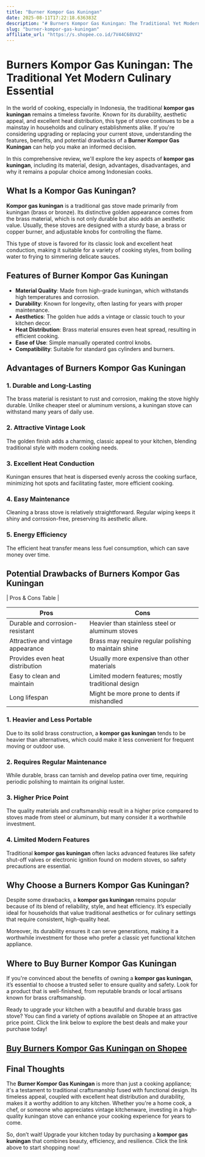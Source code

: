```yaml
---
title: "Burner Kompor Gas Kuningan"
date: 2025-08-11T17:22:18.636383Z
description: "# Burners Kompor Gas Kuningan: The Traditional Yet Modern Culinary Essential..."
slug: "burner-kompor-gas-kuningan"
affiliate_url: "https://s.shopee.co.id/7V44C68VX2"
---
```

# Burners Kompor Gas Kuningan: The Traditional Yet Modern Culinary Essential

In the world of cooking, especially in Indonesia, the traditional **kompor gas kuningan** remains a timeless favorite. Known for its durability, aesthetic appeal, and excellent heat distribution, this type of stove continues to be a mainstay in households and culinary establishments alike. If you're considering upgrading or replacing your current stove, understanding the features, benefits, and potential drawbacks of a **Burner Kompor Gas Kuningan** can help you make an informed decision.

In this comprehensive review, we'll explore the key aspects of **kompor gas kuningan**, including its material, design, advantages, disadvantages, and why it remains a popular choice among Indonesian cooks.

## What Is a Kompor Gas Kuningan?

**Kompor gas kuningan** is a traditional gas stove made primarily from kuningan (brass or bronze). Its distinctive golden appearance comes from the brass material, which is not only durable but also adds an aesthetic value. Usually, these stoves are designed with a sturdy base, a brass or copper burner, and adjustable knobs for controlling the flame.

This type of stove is favored for its classic look and excellent heat conduction, making it suitable for a variety of cooking styles, from boiling water to frying to simmering delicate sauces.

## Features of Burner Kompor Gas Kuningan

- **Material Quality**: Made from high-grade kuningan, which withstands high temperatures and corrosion.
- **Durability**: Known for longevity, often lasting for years with proper maintenance.
- **Aesthetics**: The golden hue adds a vintage or classic touch to your kitchen decor.
- **Heat Distribution**: Brass material ensures even heat spread, resulting in efficient cooking.
- **Ease of Use**: Simple manually operated control knobs.
- **Compatibility**: Suitable for standard gas cylinders and burners.

## Advantages of Burners Kompor Gas Kuningan

### 1. Durable and Long-Lasting

The brass material is resistant to rust and corrosion, making the stove highly durable. Unlike cheaper steel or aluminum versions, a kuningan stove can withstand many years of daily use.

### 2. Attractive Vintage Look

The golden finish adds a charming, classic appeal to your kitchen, blending traditional style with modern cooking needs.

### 3. Excellent Heat Conduction

Kuningan ensures that heat is dispersed evenly across the cooking surface, minimizing hot spots and facilitating faster, more efficient cooking.

### 4. Easy Maintenance

Cleaning a brass stove is relatively straightforward. Regular wiping keeps it shiny and corrosion-free, preserving its aesthetic allure.

### 5. Energy Efficiency

The efficient heat transfer means less fuel consumption, which can save money over time.

## Potential Drawbacks of Burners Kompor Gas Kuningan

| Pros & Cons Table |

| **Pros**                                    | **Cons**                                              |
|--------------------------------------------|--------------------------------------------------------|
| Durable and corrosion-resistant          | Heavier than stainless steel or aluminum stoves     |
| Attractive and vintage appearance          | Brass may require regular polishing to maintain shine |
| Provides even heat distribution            | Usually more expensive than other materials         |
| Easy to clean and maintain                 | Limited modern features; mostly traditional design |
| Long lifespan                              | Might be more prone to dents if mishandled          |

### 1. Heavier and Less Portable

Due to its solid brass construction, a **kompor gas kuningan** tends to be heavier than alternatives, which could make it less convenient for frequent moving or outdoor use.

### 2. Requires Regular Maintenance

While durable, brass can tarnish and develop patina over time, requiring periodic polishing to maintain its original luster.

### 3. Higher Price Point

The quality materials and craftsmanship result in a higher price compared to stoves made from steel or aluminum, but many consider it a worthwhile investment.

### 4. Limited Modern Features

Traditional **kompor gas kuningan** often lacks advanced features like safety shut-off valves or electronic ignition found on modern stoves, so safety precautions are essential.

## Why Choose a Burners Kompor Gas Kuningan?

Despite some drawbacks, a **kompor gas kuningan** remains popular because of its blend of reliability, style, and heat efficiency. It’s especially ideal for households that value traditional aesthetics or for culinary settings that require consistent, high-quality heat.

Moreover, its durability ensures it can serve generations, making it a worthwhile investment for those who prefer a classic yet functional kitchen appliance.

## Where to Buy Burner Kompor Gas Kuningan

If you're convinced about the benefits of owning a **kompor gas kuningan**, it’s essential to choose a trusted seller to ensure quality and safety. Look for a product that is well-finished, from reputable brands or local artisans known for brass craftsmanship.

Ready to upgrade your kitchen with a beautiful and durable brass gas stove? You can find a variety of options available on Shopee at an attractive price point. Click the link below to explore the best deals and make your purchase today!

## [Buy Burners Kompor Gas Kuningan on Shopee](https://s.shopee.co.id/7V44C68VX2)

## Final Thoughts

The **Burner Kompor Gas Kuningan** is more than just a cooking appliance; it's a testament to traditional craftsmanship fused with functional design. Its timeless appeal, coupled with excellent heat distribution and durability, makes it a worthy addition to any kitchen. Whether you're a home cook, a chef, or someone who appreciates vintage kitchenware, investing in a high-quality kuningan stove can enhance your cooking experience for years to come.

So, don’t wait! Upgrade your kitchen today by purchasing a **kompor gas kuningan** that combines beauty, efficiency, and resilience. Click the link above to start shopping now!
